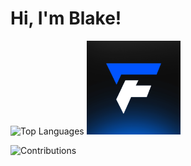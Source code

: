 # Hi, I'm Blake!







![Top Languages](https://github-readme-stats.vercel.app/api/top-langs/?username=blakeayye&layout=compact)
<img src="fiveforge_avatar.png" alt="Fiveforge Studios" width="150" /> 

![Contributions](https://github-readme-streak-stats.herokuapp.com/?user=blakeayye&theme=radical)

